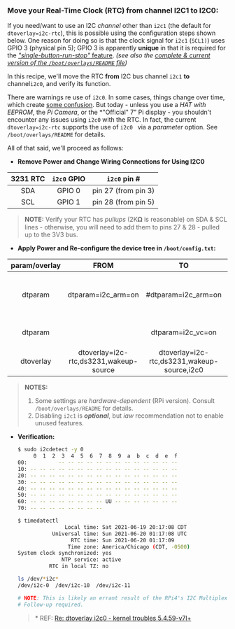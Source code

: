 ### Move your Real-Time Clock (RTC) from channel  I2C1 to I2C0:

If you need/want to use an I2C *channel* other than `i2c1` (the default for `dtoverlay=i2c-rtc`), this is possible using the configuration steps shown below. One reason for doing so is that the clock signal for `i2c1` (`SCL1)`) uses GPIO 3 (physical pin 5); GPIO 3 is apparently **unique** in that it is required for the [*"single-button-run-stop"* feature](https://github.com/seamusdemora/PiFormulae/blob/master/docs/gpio-shutdown_20210620.md). *(see also the [complete & current version of the `/boot/overlays/README` file](https://github.com/raspberrypi/firmware/blob/master/boot/overlays/README))* 

In this recipe, we'll move the RTC **from** I2C bus channel `i2c1` **to** channel`i2c0`, and verify its function. 

There are warnings re use of `i2c0`. In some cases, things change over time, which create [some confusion](https://www.raspberrypi.org/forums/viewtopic.php?f=44&t=138897#p922764). But today - unless you use a *HAT with EEPROM*, the *Pi Camera*, or the *"Official" 7" Pi display - you shouldn't encounter any issues using `i2c0` with the RTC. In fact, the current `dtoverlay=i2c-rtc`  supports the use of `i2c0 ` via a *parameter* option. See `/boot/overlays/README` for details. 

All of that said, we'll proceed as follows:

   * **Remove Power and Change Wiring Connections for Using I2C0**

| 3231 RTC | `i2c0` GPIO |    `i2c0` pin #     |
| :------: | :---------: | :-----------------: |
|   SDA    |   GPIO 0    | pin 27 (from pin 3) |
|   SCL    |   GPIO 1    | pin 28 (from pin 5) |

   > **NOTE:** Verify your RTC has *pullups* (2K𝛀 is reasonable) on SDA & SCL lines - otherwise, you will need to add them to pins 27 & 28 - pulled up to the 3V3 bus. 

* **Apply Power and Re-configure the device tree in `/boot/config.txt`:** 

| param/overlay |                  FROM                  |                     TO                      | CMT                             |
| :-----------: | :------------------------------------: | :-----------------------------------------: | :------------------------------ |
|    dtparam    |           dtparam=i2c_arm=on           |             #dtparam=i2c_arm=on             | disables i2c1; see NOTE 2 below |
|    dtparam    |                                        |              dtparam=i2c_vc=on              | enables i2c0 (Pi 4)             |
|   dtoverlay   | dtoverlay=i2c-rtc,ds3231,wakeup-source | dtoverlay=i2c-rtc,ds3231,wakeup-source,i2c0 | connect RTC via i2c0            |

> **NOTES:**  
>
> 1. Some settings are *hardware-dependent* (RPi version). Consult `/boot/overlays/README` for details. 
> 2. Disabling `i2c1` is ***optional***, but *iaw* recommendation not to enable unused features. 

* **Verification:** 

  ```bash
  $ sudo i2cdetect -y 0
       0  1  2  3  4  5  6  7  8  9  a  b  c  d  e  f
  00:          -- -- -- -- -- -- -- -- -- -- -- -- --
  10: -- -- -- -- -- -- -- -- -- -- -- -- -- -- -- --
  20: -- -- -- -- -- -- -- -- -- -- -- -- -- -- -- --
  30: -- -- -- -- -- -- -- -- -- -- -- -- -- -- -- --
  40: -- -- -- -- -- -- -- -- -- -- -- -- -- -- -- --
  50: -- -- -- -- -- -- -- -- -- -- -- -- -- -- -- --
  60: -- -- -- -- -- -- -- -- UU -- -- -- -- -- -- --
  70: -- -- -- -- -- -- -- --
  ```

  ```bash
  $ timedatectl
                 Local time: Sat 2021-06-19 20:17:08 CDT
             Universal time: Sun 2021-06-20 01:17:08 UTC
                   RTC time: Sun 2021-06-20 01:17:09
                  Time zone: America/Chicago (CDT, -0500)
  System clock synchronized: yes
                NTP service: active
            RTC in local TZ: no
  ```

  ```bash
  ls /dev/*i2c*
  /dev/i2c-0  /dev/i2c-10  /dev/i2c-11 
  
  # NOTE: This is likely an errant result of the RPi4's I2C Multiplexer*
  # Follow-up required.
  ```

  > \* REF:  [Re: dtoverlay i2c0 - kernel troubles 5.4.59-v7l+](https://www.raspberrypi.org/forums/viewtopic.php?t=284036#p1720835) 

